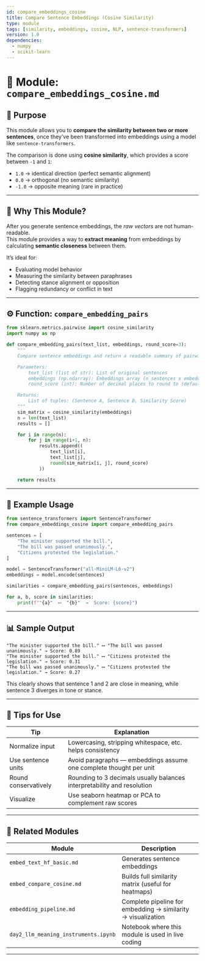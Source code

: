 ```yaml
---
id: compare_embeddings_cosine
title: Compare Sentence Embeddings (Cosine Similarity)
type: module
tags: [similarity, embeddings, cosine, NLP, sentence-transformers]
version: 1.0
dependencies:
  - numpy
  - scikit-learn
---
```


# 📐 Module: `compare_embeddings_cosine.md`

## 📌 Purpose

This module allows you to **compare the similarity between two or more sentences**, once they’ve been transformed into embeddings using a model like `sentence-transformers`.

The comparison is done using **cosine similarity**, which provides a score between `-1` and `1`:
- `1.0` → identical direction (perfect semantic alignment)
- `0.0` → orthogonal (no semantic similarity)
- `-1.0` → opposite meaning (rare in practice)

---

## 🧠 Why This Module?

After you generate sentence embeddings, the *raw vectors* are not human-readable.  
This module provides a way to **extract meaning** from embeddings by calculating **semantic closeness** between them.

It’s ideal for:
- Evaluating model behavior
- Measuring the similarity between paraphrases
- Detecting stance alignment or opposition
- Flagging redundancy or conflict in text

---

## ⚙️ Function: `compare_embedding_pairs`

```python
from sklearn.metrics.pairwise import cosine_similarity
import numpy as np

def compare_embedding_pairs(text_list, embeddings, round_score=3):
    """
    Compare sentence embeddings and return a readable summary of pairwise cosine similarity.

    Parameters:
        text_list (list of str): List of original sentences
        embeddings (np.ndarray): Embeddings array (n_sentences x embedding_dim)
        round_score (int): Number of decimal places to round to (default: 3)

    Returns:
        List of tuples: (Sentence A, Sentence B, Similarity Score)
    """
    sim_matrix = cosine_similarity(embeddings)
    n = len(text_list)
    results = []

    for i in range(n):
        for j in range(i+1, n):
            results.append((
                text_list[i],
                text_list[j],
                round(sim_matrix[i, j], round_score)
            ))

    return results
```

---

## 🧪 Example Usage

```python
from sentence_transformers import SentenceTransformer
from compare_embeddings_cosine import compare_embedding_pairs

sentences = [
    "The minister supported the bill.",
    "The bill was passed unanimously.",
    "Citizens protested the legislation."
]

model = SentenceTransformer("all-MiniLM-L6-v2")
embeddings = model.encode(sentences)

similarities = compare_embedding_pairs(sentences, embeddings)

for a, b, score in similarities:
    print(f""{a}"  ⟷  "{b}"  →  Score: {score}")
```

---

## 📊 Sample Output

```
"The minister supported the bill." ⟷ "The bill was passed unanimously." → Score: 0.89
"The minister supported the bill." ⟷ "Citizens protested the legislation." → Score: 0.31
"The bill was passed unanimously." ⟷ "Citizens protested the legislation." → Score: 0.27
```

This clearly shows that sentence 1 and 2 are close in meaning, while sentence 3 diverges in tone or stance.

---

## 🧪 Tips for Use

| Tip | Explanation |
|-----|-------------|
| Normalize input | Lowercasing, stripping whitespace, etc. helps consistency |
| Use sentence units | Avoid paragraphs — embeddings assume one complete thought per unit |
| Round conservatively | Rounding to 3 decimals usually balances interpretability and resolution |
| Visualize | Use seaborn heatmap or PCA to complement raw scores |

---

## 🧱 Related Modules

| Module                         | Description                                                  |
|--------------------------------|--------------------------------------------------------------|
| `embed_text_hf_basic.md`       | Generates sentence embeddings                                |
| `embed_compare_cosine.md`      | Builds full similarity matrix (useful for heatmaps)          |
| `embedding_pipeline.md`        | Complete pipeline for embedding → similarity → visualization |
| `day2_llm_meaning_instruments.ipynb` | Notebook where this module is used in live coding           |

---
